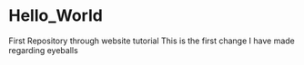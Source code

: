 # Hello_World
First Repository through website tutorial
This is the first change I have made regarding eyeballs
